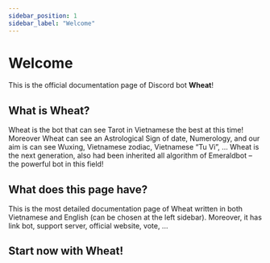 ```yaml
---
sidebar_position: 1
sidebar_label: "Welcome"
---
```


# Welcome

This is the official documentation page of Discord bot **Wheat**!

## What is Wheat?

Wheat is the bot that can see Tarot in Vietnamese the best at this time! Moreover Wheat can see an Astrological Sign of date, Numerology, and our aim is can see Wuxing, Vietnamese zodiac, Vietnamese “Tu Vi”, ... Wheat is the next generation, also had been inherited all algorithm of Emeraldbot – the powerful bot in this field!

## What does this page have?

This is the most detailed documentation page of Wheat written in both Vietnamese and English (can be chosen at the left sidebar). Moreover, it has link bot, support server, official website, vote, ...

## Start now with Wheat!
